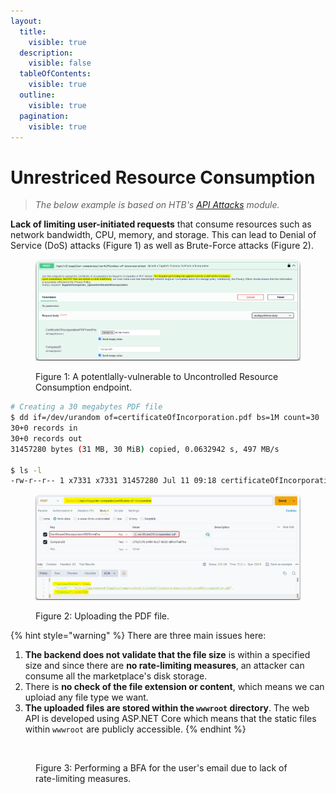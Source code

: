 ```yaml
---
layout:
  title:
    visible: true
  description:
    visible: false
  tableOfContents:
    visible: true
  outline:
    visible: true
  pagination:
    visible: true
---
```


# Unrestriced Resource Consumption

> _The below example is based on HTB's_ [_API Attacks_](https://academy.hackthebox.com/course/preview/api-attacks) _module._

**Lack of limiting user-initiated requests** that consume resources such as network bandwidth, CPU, memory, and storage. This can lead to Denial of Service (DoS) attacks (Figure 1) as well as Brute-Force attacks (Figure 2).

<figure><img src="../../../.gitbook/assets/unrestricted_resource_consumption_1.png" alt=""><figcaption><p>Figure 1: A potentlally-vulnerable to Uncontrolled Resource Consumption endpoint.</p></figcaption></figure>

```bash
# Creating a 30 megabytes PDF file
$ dd if=/dev/urandom of=certificateOfIncorporation.pdf bs=1M count=30
30+0 records in
30+0 records out
31457280 bytes (31 MB, 30 MiB) copied, 0.0632942 s, 497 MB/s

$ ls -l
-rw-r--r-- 1 x7331 x7331 31457280 Jul 11 09:18 certificateOfIncorporation.pdf
```

<figure><img src="../../../.gitbook/assets/unrestricted_resource_consumption_2.png" alt=""><figcaption><p>Figure 2: Uploading the PDF file.</p></figcaption></figure>

{% hint style="warning" %}
There are  three main issues here:

1. **The backend does not validate that the file size** is within a specified size and since there are **no rate-limiting measures**, an attacker can consume all the marketplace's disk storage.
2. There is **no check of the file extension or content**, which means we can uploiad any file type we want.
3. **The uploaded files are stored within the `wwwroot` directory**. The web API is developed using ASP.NET Core which means that the static files within `wwwroot` are publicly accessible.
{% endhint %}

<figure><img src="../../../.gitbook/assets/unrestricted_resource_consumption_3.png" alt=""><figcaption><p>Figure 3: Performing a BFA for the user's email due to lack of rate-limiting measures.</p></figcaption></figure>
